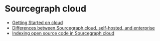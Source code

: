 # Sourcegraph cloud

- [Getting Started on cloud](getting_started_on_cloud.md)
- [Differences between Sourcegraph cloud, self-hosted, and enterprise](cloud_ent_on-prem_comparison.md)
- [Indexing open source code in Sourcegraph cloud](indexing_open_source_code.md)

